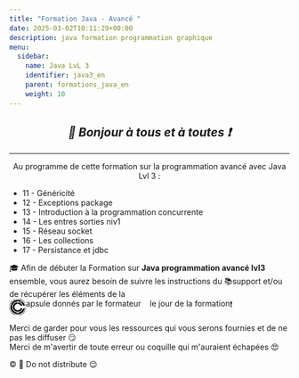 ```yaml
---
title: "Formation Java - Avancé "
date: 2025-03-02T10:11:29+00:00
description: java formation programmation graphique
menu:
  sidebar:
    name: Java LvL 3
    identifier: java3_en
    parent: formations_java_en
    weight: 10
---
```


## _<center>:loudspeaker: Bonjour à tous et à toutes :heavy_exclamation_mark:</center>_

---

<div class="d-sm-block alert alert-info " > <center>
<i class="fas fa-info-circle " style="color: blue;"></i> Au programme de cette formation sur la programmation avancé avec <i class="fa-brands fa-java fa-2xl"></i> Java Lvl 3 : </center>
<span class="text-left">

- 11 - Généricité
- 12 - Exceptions package
- 13 - Introduction à la programmation concurrente
- 14 - Les entres sorties niv1
- 15 - Réseau socket
- 16 - Les collections
- 17 - Persistance et jdbc


</div>


<div class="d-sm-block  alert alert-success  text-left" role="alert">

:mortar_board: Afin de débuter la Formation sur **<i class="fa-brands fa-java fa-2xl"></i>Java programmation avancé lvl3** ensemble, vous aurez besoin de suivre les instructions du :books:support et/ou de récupérer les éléments de la <span style='display:FLEX;margin:0'> <img style="vertical-align: bottom;" src="/images/icones/w30/capsule_30.png" alt="C">apsule donnés par le formateur &nbsp; <i class="fas fa-chalkboard-teacher"></i> &nbsp; le jour de la formation :exclamation:

</div>

Merci de garder pour vous les ressources qui vous serons fournies et de ne pas les diffuser :smirk:  
Merci de m'avertir de toute erreur ou coquille qui m'auraient échapées :heart_eyes:

:copyright: :no_entry_sign: Do not distribute :relieved: